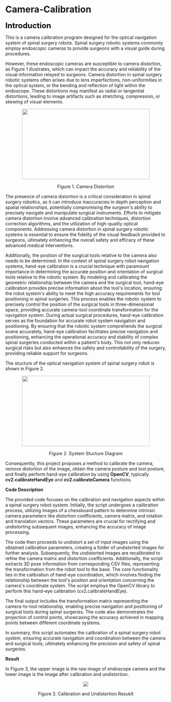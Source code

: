 # Camera-Calibration
<font size=5 color=BLACK>**Introduction**</font>  
  
This is a camera calibration program designed for the optical navigation system of spinal surgery robots. Spinal surgery robotic systems commonly employ endoscopic cameras to provide surgeons with a visual guide during procedures.  
  
However, these endoscopic cameras are susceptible to camera distortion, as Figure 1 illustrates, which can impact the accuracy and reliability of the visual information relayed to surgeons. Camera distortion in spinal surgery robotic systems often arises due to lens imperfections, non-uniformities in the optical system, or the bending and reflection of light within the endoscope. These distortions may manifest as radial or tangential distortions, leading to image artifacts such as stretching, compression, or skewing of visual elements.   
<div align=center>
<img src="https://github.com/ShawnHYSun/Images/blob/main/Camera%20Distortion.png" width="400" height="220">
</div>
<p align="center">Figure 1. Camera Distortion</p>  
  
The presence of camera distortion is a critical consideration in spinal surgery robotics, as it can introduce inaccuracies in depth perception and spatial relationships, potentially compromising the surgeon's ability to precisely navigate and manipulate surgical instruments. Efforts to mitigate camera distortion involve advanced calibration techniques, distortion correction algorithms, and the utilization of high-quality optical components. Addressing camera distortion in spinal surgery robotic systems is essential to ensure the fidelity of the visual feedback provided to surgeons, ultimately enhancing the overall safety and efficacy of these advanced medical interventions.   
  
Additionally, the position of the surgical tools relative to the camera also needs to be determined. In the context of spinal surgery robot navigation systems, hand-eye calibration is a crucial technique with paramount importance in determining the accurate position and orientation of surgical tools relative to the robotic system. By modeling and calibrating the geometric relationship between the camera and the surgical tool, hand-eye calibration provides precise information about the tool's location, ensuring the robot system's ability to meet the high accuracy requirements for tool positioning in spinal surgeries. This process enables the robotic system to precisely control the position of the surgical tools in three-dimensional space, providing accurate camera-tool coordinate transformation for the navigation system. During actual surgical procedures, hand-eye calibration serves as the foundation for accurate robot system navigation and positioning. By ensuring that the robotic system comprehends the surgical scene accurately, hand-eye calibration facilitates precise navigation and positioning, enhancing the operational accuracy and stability of complex spinal surgeries conducted within a patient's body. This not only reduces surgical risks but also enhances the safety and controllability of the surgery, providing reliable support for surgeons.  
  
The stucture of the optical navigation system of spinal surgery robot is shown in Figure 2.  
<div align=center>
<img src="https://github.com/ShawnHYSun/Images/blob/main/System%20Stucture.png" width="400" height="220">
</div>
<p align="center">Figure 2. System Stucture Diagram</p>  

Consequently, this project proposes a method to calibrate the camera, remove distortion of the image, obtain the camera posture and tool posture, and finally perform hand-eye calibration by using **OpenCV**, typically **cv2.calibrateHandEye** and **cv2.calibrateCamera** functions.

**Code Description**  
  
The provided code focuses on the calibration and navigation aspects within a spinal surgery robot system. Initially, the script undergoes a calibration process, utilizing images of a chessboard pattern to determine intrinsic camera parameters like distortion coefficients, camera matrix, and rotation and translation vectors. These parameters are crucial for rectifying and undistorting subsequent images, enhancing the accuracy of image processing.  
  
The code then proceeds to undistort a set of input images using the obtained calibration parameters, creating a folder of undistorted images for further analysis. Subsequently, the undistorted images are recalibrated to refine the camera matrix and distortion coefficients. Additionally, the script extracts 3D pose information from corresponding CSV files, representing the transformation from the robot tool to the base. The core functionality lies in the calibration of hand-eye coordination, which involves finding the relationship between the tool's position and orientation concerning the camera's coordinate system. The script employs the OpenCV library to perform this hand-eye calibration (cv2.calibrateHandEye).  
  
The final output includes the transformation matrix representing the camera-to-tool relationship, enabling precise navigation and positioning of surgical tools during spinal surgeries. The code also demonstrates the projection of control points, showcasing the accuracy achieved in mapping points between different coordinate systems.  
  
In summary, this script automates the calibration of a spinal surgery robot system, ensuring accurate navigation and coordination between the camera and surgical tools, ultimately enhancing the precision and safety of spinal surgeries.  
  
**Result**  
  
In Figure 3, the upper image is the raw image of endoscope camera and the lower image is the image after calibration and undistortion.  

<div align=center>
<img src="https://github.com/ShawnHYSun/Images/blob/main/Camera%20Results.png">
</div>
<p align="center">Figure 3. Calibration and Undistortion Resuklt</p>  

